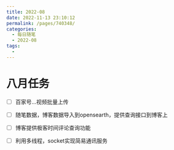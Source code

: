 ```yaml
---
title: 2022-08
date: 2022-11-13 23:10:12
permalink: /pages/740348/
categories:
  - 每日随笔
  - 2022-08
tags:
  - 
---
```

# 八月任务

- [ ] 百家号...视频批量上传

- [ ] 随笔数据，博客数据导入到opensearth，提供查询接口到博客上

- [ ] 博客提供极客时间评论查询功能

- [ ] 利用多线程，socket实现简易通讯服务